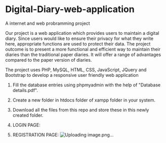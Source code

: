 # Digital-Diary-web-application
A internet and web probramming project

Our project is a web application which provides users to maintain a digital diary. 
Since users would like to ensure their privacy for what they write here, appropriate functions are used to protect their data. 
The project outcome is to present a more functional and efficient way to maintain their diaries than the traditional paper diaries.
It will offer a range of advantages compared to the paper version of diaries. 

The project uses PHP, MySQL, HTML, CSS, JavaScript, JQuery and Bootstrap to develop a responsive user friendly web application

1. Fill the database entries using phpmyadmin with the help of "Database details.pdf".
2. Create a new folder in htdocs folder of xampp folder in your system.
3. Download all the files from this repo and store these in this newly created folder.


1. LOGIN PAGE:


2. REGISTRATION PAGE:
![Uploading image.png…]()




